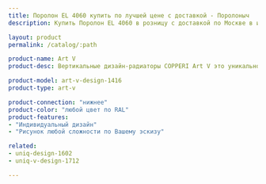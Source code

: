 ```yaml
---
title: Поролон EL 4060 купить по лучшей цене с доставкой - Поролоныч
description: Купить Поролон EL 4060 в розницу с доставкой по Москве в интернет-магазине Поролоныча.

layout: product
permalink: /catalog/:path

product-name: Art V
product-desc: Вертикальные дизайн-радиаторы COPPERI Art V это уникальное сочетание выдающихся технических характеристик и потрясающего эстетического оформления.

product-model: art-v-design-1416
product-type: art-v

product-connection: "нижнее"
product-color: "любой цвет по RAL"
product-features:
- "Индивидуальный дизайн"
- "Рисунок любой сложности по Вашему эскизу"

related:
- uniq-design-1602
- uniq-v-design-1712

---
```

